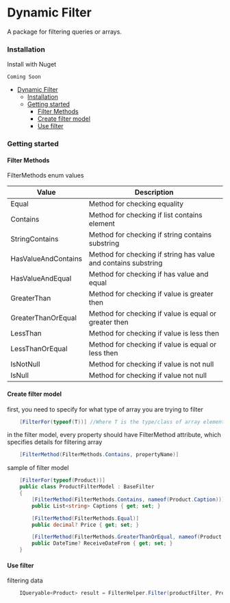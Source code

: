 # Dynamic Filter

A package for filtering queries or arrays.

### Installation

Install with Nuget

```
Coming Soon
```

- [Dynamic Filter ](#dynamic-filter)
  - [Installation](#installation)
  - [Getting started](#getting-started)
    - [Filter Methods](#filter-methods)
    - [Create filter model](#create-filter-model)
    - [Use filter](#use-filter)

### Getting started

#### Filter Methods

FilterMethods enum values

| Value               | Description                                                    |
| ------------------- | -------------------------------------------------------------- |
| Equal               | Method for checking equality                                   |
| Contains            | Method for checking if list contains element                   |
| StringContains      | Method for checking if string contains substring               |
| HasValueAndContains | Method for checking if string has value and contains substring |
| HasValueAndEqual    | Method for checking if has value and equal                     |
| GreaterThan         | Method for checking if value is greater then                   |
| GreaterThanOrEqual  | Method for checking if value is equal or greater then          |
| LessThan            | Method for checking if value is less then                      |
| LessThanOrEqual     | Method for checking if value is equal or less then             |
| IsNotNull           | Method for checking if value is not null                       |
| IsNull              | Method for checking if value not null                          |

#### Create filter model

first, you need to specify for what type of array you are trying to filter

```csharp
    [FilterFor(typeof(T))] //Where T is the type/class of array element
```

in the filter model, every property should have FilterMethod attribute, which specifies details for filtering array

```csharp
    [FilterMethod(FilterMethods.Contains, propertyName)]
```

sample of filter model

```csharp
    [FilterFor(typeof(Product))]
    public class ProductFilterModel : BaseFilter
    {
        [FilterMethod(FilterMethods.Contains, nameof(Product.Caption))]
        public List<string> Captions { get; set; }

        [FilterMethod(FilterMethods.Equal)]
        public decimal? Price { get; set; }

        [FilterMethod(FilterMethods.GreaterThanOrEqual, nameof(Product.ReceiveDate))]
        public DateTime? ReceiveDateFrom { get; set; }
    }
```

#### Use filter

filtering data

```csharp
    IQueryable<Product> result = FilterHelper.Filter(productFilter, ProductsList.AsQueryable());
```
